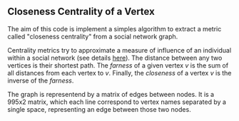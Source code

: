 ## Closeness Centrality of a Vertex

The aim of this code is implement a simples algorithm to extract a metric called "closeness centrality" from a social network graph.

Centrality metrics try to approximate a measure of influence of an individual within a social network (see details [here](https://en.wikipedia.org/wiki/Centrality)). The distance between any two vertices is their shortest path. The *farness* of a given vertex *v* is the sum of all distances from each vertex to *v*. Finally, the *closeness* of a vertex *v* is the inverse of the *farness*.

The graph is representend by a matrix of edges between nodes. It is a 995x2 matrix, which each line correspond to vertex names separated by a single space, representing an edge between those two nodes.

